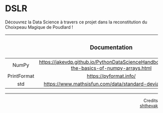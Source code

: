 # DSLR
Découvrez la Data Science à travers ce projet dans la reconstitution du Choixpeau Magique de Poudlard !

||<h3 align="center"> Documentation </h3>|
|:--------:|:---------:|
|NumPy|https://jakevdp.github.io/PythonDataScienceHandbook/02.02-the-basics-of-numpy-arrays.html|
|PrintFormat|https://pyformat.info/|
|std|https://www.mathsisfun.com/data/standard-deviation.html|

----
<p align="right">
Credits </br><a href="https://github.com/Drakauf">shthevak</a>
